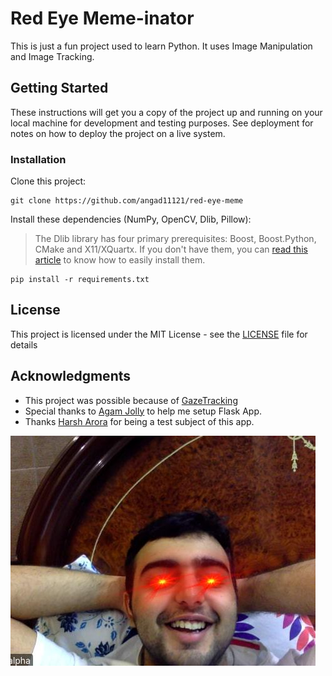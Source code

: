 # Red Eye Meme-inator

This is just a fun project used to learn Python. It uses Image Manipulation and Image Tracking.

## Getting Started

These instructions will get you a copy of the project up and running on your local machine for development and testing purposes. See deployment for notes on how to deploy the project on a live system.


### Installation

Clone this project:

```
git clone https://github.com/angad11121/red-eye-meme
```

Install these dependencies (NumPy, OpenCV, Dlib, Pillow):
> The Dlib library has four primary prerequisites: Boost, Boost.Python, CMake and X11/XQuartx. If you don't have them, you can [read this article](https://www.pyimagesearch.com/2017/03/27/how-to-install-dlib/) to know how to easily install them.

```
pip install -r requirements.txt
```

## License

This project is licensed under the MIT License - see the [LICENSE](LICENSE) file for details

## Acknowledgments

* This project was possible because of [GazeTracking](https://github.com/antoinelame/GazeTracking)
* Special thanks to [Agam Jolly](https://github.com/agamjolly) to help me setup Flask App.
* Thanks [Harsh Arora](https://github.com/harsharora21) for being a test subject of this app.

![Demo](https://github.com/angad11121/red-eye-meme/blob/master/src/final_img/harss.jpg)
